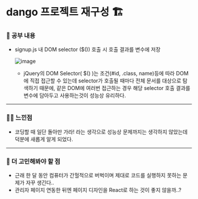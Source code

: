 # dango 프로젝트 재구성 🏗️

### 🚸 공부 내용

* signup.js 내 DOM selector ($()) 호출 시 호출 결과를 변수에 저장
 
  ![image](https://github.com/cha2code/daily_study/assets/141387662/5ded889c-c198-4b08-8126-53b45a1fd38f)

  * jQuery의 DOM Selector( $() )는 조건(#id, .class, name)등에 따라 DOM에 직접 접근할 수 있는데
    selector가 호출될 때마다 전체 문서를 대상으로 탐색하기 때문에, 같은 DOM에 여러번 접근하는 경우 해당 selector 호출 결과를 변수에 담아두고 사용하는것이 성능상 유리하다.


---
  
### 🧑‍💻 느낀점

* 코딩할 때 일단 돌아만 가라! 라는 생각으로 성능상 문제까지는 생각하지 않았는데 덕분에 새롭게 알게 되었다. 

---

### 🚧 더 고민해봐야 할 점

* 근래 한 달 동안 컴퓨터가 간헐적으로 버벅이며 제대로 코드를 실행하지 못하는 문제가 자꾸 생긴다..
* 관리자 페이지 연동한 뒤엔 페이지 디자인을 React로 하는 것이 좋지 않을까..?
